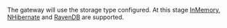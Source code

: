 The gateway will use the storage type configured. At this stage [InMemory](/persistence/non-durable/), [NHibernate](/persistence/nhibernate/) and [RavenDB](/persistence/ravendb/) are supported.